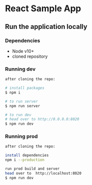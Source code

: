 # React Sample App

## Run the application locally

### Dependencies
- Node v10+
- cloned repository

### Running dev

```bash
after cloning the repo:

# install packages
$ npm i

# to run server
$ npm run server

# to run dev 
# head over to http://0.0.0.0:8020
$ npm run dev


```

### Running prod

```bash
after cloning the repo:

install dependencies
npm i --production

run prod build and server
head over to  http://localhost:8020
$ npm run dev


```
